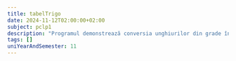 ```yaml
---
title: tabelTrigo
date: 2024-11-12T02:00:00+02:00
subject: pclp1
description: "Programul demonstrează conversia unghiurilor din grade în radiani (folosind `M_PI`) și calculul sinusului acestora. Ilustrează aplicarea funcțiilor trigonometrice pe valori flotante pentru afișarea rezultatelor."
tags: []
uniYearAndSemester: 11
---
```


